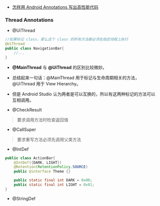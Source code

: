 - [怎样用 Android Annotations 写出高性能代码](http://blog.csdn.net/feelang/article/details/49095235#0-tsina-1-68012-397232819ff9a47a7b7e80a40613cfe1)

### Thread Annotations
- @UiThread

```java
//如果标记 class，那么这个 class 的所有方法都必须在指定线程上执行
@UiThread
public class NavigationBar{
	//...
}
```

- __@MainThread__ 与 __@UiThread__ 的区别比较微妙。
- 总结起来一句话：@MainThread 用于标记与生命周期相关的方法，@UiThread 用于 View Hierarchy。
- 但是 Android Studio 认为两者是可以互换的，所以有这两种标记的方法可以互相调用。

- @CheckResult
> 要求调用方法时检查返回值

- @CallSuper
> 要求重写方法必须先调用父类方法

- @IntDef

```java
public class ActionBar{
	@IntDef({DARK, LIGHT})
    @Retention(RetentionPolicy.SOURCE)
    public @interface Theme {}

    public static final int DARK = 0x00;
    public static final int LIGHT = 0x01;
}
```


- @StringDef